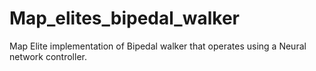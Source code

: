 # Map_elites_bipedal_walker
Map Elite implementation of Bipedal walker that operates using a Neural network controller.
